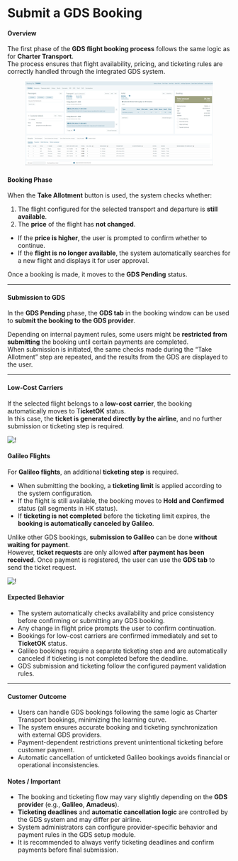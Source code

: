 # Submit a GDS Booking

#### **Overview**

The first phase of the **GDS flight booking process** follows the same logic as for **Charter Transport**.\
The process ensures that flight availability, pricing, and ticketing rules are correctly handled through the integrated GDS system.

<figure><img src="../.gitbook/assets/image (5) (1) (1) (1) (1) (1) (1) (1) (1) (1) (1) (1) (1) (1) (1) (1).png" alt=""><figcaption></figcaption></figure>

#### **Booking Phase**

When the **Take Allotment** button is used, the system checks whether:

1. The flight configured for the selected transport and departure is **still available**.
2. The **price** of the flight has **not changed**.

* If the **price is higher**, the user is prompted to confirm whether to continue.
* If the **flight is no longer available**, the system automatically searches for a new flight and displays it for user approval.

Once a booking is made, it moves to the **GDS Pending** status.

***

#### **Submission to GDS**

In the **GDS Pending** phase, the **GDS tab** in the booking window can be used to **submit the booking to the GDS provider**.

Depending on internal payment rules, some users might be **restricted from submitting** the booking until certain payments are completed.\
When submission is initiated, the same checks made during the “Take Allotment” step are repeated, and the results from the GDS are displayed to the user.

***

#### **Low-Cost Carriers**

If the selected flight belongs to a **low-cost carrier**, the booking automatically moves to T**icketOK** status.\
In this case, the **ticket is generated directly by the airline**, and no further submission or ticketing step is required.

![!](https://docs.tourpaq.com/assets/images/7-999dd91587d10624ff9fcebbe27de7e1.png)

#### **Galileo Flights**

For **Galileo flights**, an additional **ticketing step** is required.

* When submitting the booking, a **ticketing limit** is applied according to the system configuration.
* If the flight is still available, the booking moves to **Hold and Confirmed** status (all segments in HK status).
* If **ticketing is not completed** before the ticketing limit expires, the **booking is automatically canceled by Galileo**.

Unlike other GDS bookings, **submission to Galileo** can be done **without waiting for payment**.\
However, **ticket requests** are only allowed **after payment has been received**. Once payment is registered, the user can use the **GDS tab** to send the ticket request.

![!](https://docs.tourpaq.com/assets/images/8-eec6d592779e58b0e1b5a14ba4bd4ab2.png)

#### **Expected Behavior**

* The system automatically checks availability and price consistency before confirming or submitting any GDS booking.
* Any change in flight price prompts the user to confirm continuation.
* Bookings for low-cost carriers are confirmed immediately and set to **TicketOK** status.
* Galileo bookings require a separate ticketing step and are automatically canceled if ticketing is not completed before the deadline.
* GDS submission and ticketing follow the configured payment validation rules.

***

#### **Customer Outcome**

* Users can handle GDS bookings following the same logic as Charter Transport bookings, minimizing the learning curve.
* The system ensures accurate booking and ticketing synchronization with external GDS providers.
* Payment-dependent restrictions prevent unintentional ticketing before customer payment.
* Automatic cancellation of unticketed Galileo bookings avoids financial or operational inconsistencies.

#### **Notes / Important**

* The booking and ticketing flow may vary slightly depending on the **GDS provider** (e.g., **Galileo**, **Amadeus**).
* **Ticketing deadlines** and **automatic cancellation logic** are controlled by the GDS system and may differ per airline.
* System administrators can configure provider-specific behavior and payment rules in the GDS setup module.
* It is recommended to always verify ticketing deadlines and confirm payments before final submission.
